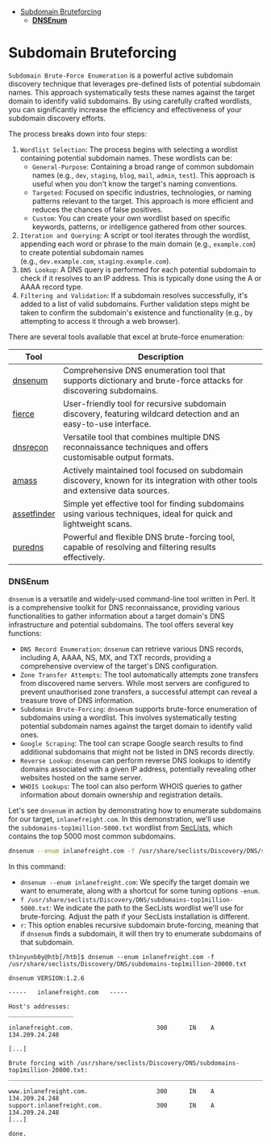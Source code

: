 - [Subdomain Bruteforcing](#subdomain-bruteforcing)
    - [**DNSEnum**](#dnsenum)
# Subdomain Bruteforcing

`Subdomain Brute-Force Enumeration` is a powerful active subdomain discovery technique that leverages pre-defined lists of potential subdomain names. This approach systematically tests these names against the target domain to identify valid subdomains. By using carefully crafted wordlists, you can significantly increase the efficiency and effectiveness of your subdomain discovery efforts.

The process breaks down into four steps:

1. `Wordlist Selection`: The process begins with selecting a wordlist containing potential subdomain names. These wordlists can be:
    - `General-Purpose`: Containing a broad range of common subdomain names (e.g., `dev`, `staging`, `blog`, `mail`, `admin`, `test`). This approach is useful when you don't know the target's naming conventions.
    - `Targeted`: Focused on specific industries, technologies, or naming patterns relevant to the target. This approach is more efficient and reduces the chances of false positives.
    - `Custom`: You can create your own wordlist based on specific keywords, patterns, or intelligence gathered from other sources.
2. `Iteration and Querying`: A script or tool iterates through the wordlist, appending each word or phrase to the main domain (e.g., `example.com`) to create potential subdomain names (e.g., `dev.example.com`, `staging.example.com`).
3. `DNS Lookup`: A DNS query is performed for each potential subdomain to check if it resolves to an IP address. This is typically done using the A or AAAA record type.
4. `Filtering and Validation`: If a subdomain resolves successfully, it's added to a list of valid subdomains. Further validation steps might be taken to confirm the subdomain's existence and functionality (e.g., by attempting to access it through a web browser).

There are several tools available that excel at brute-force enumeration:

| **Tool** | **Description** |
| --- | --- |
| [dnsenum](https://github.com/fwaeytens/dnsenum) | Comprehensive DNS enumeration tool that supports dictionary and brute-force attacks for discovering subdomains. |
| [fierce](https://github.com/mschwager/fierce) | User-friendly tool for recursive subdomain discovery, featuring wildcard detection and an easy-to-use interface. |
| [dnsrecon](https://github.com/darkoperator/dnsrecon) | Versatile tool that combines multiple DNS reconnaissance techniques and offers customisable output formats. |
| [amass](https://github.com/owasp-amass/amass) | Actively maintained tool focused on subdomain discovery, known for its integration with other tools and extensive data sources. |
| [assetfinder](https://github.com/tomnomnom/assetfinder) | Simple yet effective tool for finding subdomains using various techniques, ideal for quick and lightweight scans. |
| [puredns](https://github.com/d3mondev/puredns) | Powerful and flexible DNS brute-forcing tool, capable of resolving and filtering results effectively. |

### **DNSEnum**

`dnsenum` is a versatile and widely-used command-line tool written in Perl. It is a comprehensive toolkit for DNS reconnaissance, providing various functionalities to gather information about a target domain's DNS infrastructure and potential subdomains. The tool offers several key functions:

- `DNS Record Enumeration`: `dnsenum` can retrieve various DNS records, including A, AAAA, NS, MX, and TXT records, providing a comprehensive overview of the target's DNS configuration.
- `Zone Transfer Attempts`: The tool automatically attempts zone transfers from discovered name servers. While most servers are configured to prevent unauthorised zone transfers, a successful attempt can reveal a treasure trove of DNS information.
- `Subdomain Brute-Forcing`: `dnsenum` supports brute-force enumeration of subdomains using a wordlist. This involves systematically testing potential subdomain names against the target domain to identify valid ones.
- `Google Scraping`: The tool can scrape Google search results to find additional subdomains that might not be listed in DNS records directly.
- `Reverse Lookup`: `dnsenum` can perform reverse DNS lookups to identify domains associated with a given IP address, potentially revealing other websites hosted on the same server.
- `WHOIS Lookups`: The tool can also perform WHOIS queries to gather information about domain ownership and registration details.

Let's see `dnsenum` in action by demonstrating how to enumerate subdomains for our target, `inlanefreight.com`. In this demonstration, we'll use the `subdomains-top1million-5000.txt` wordlist from [SecLists](https://github.com/danielmiessler/SecLists), which contains the top 5000 most common subdomains.

```bash
dnsenum --enum inlanefreight.com -f /usr/share/seclists/Discovery/DNS/subdomains-top1million-110000.txt -r
```

In this command:

- `dnsenum --enum inlanefreight.com`: We specify the target domain we want to enumerate, along with a shortcut for some tuning options `-enum`.
- `f /usr/share/seclists/Discovery/DNS/subdomains-top1million-5000.txt`: We indicate the path to the SecLists wordlist we'll use for brute-forcing. Adjust the path if your SecLists installation is different.
- `r`: This option enables recursive subdomain brute-forcing, meaning that if `dnsenum` finds a subdomain, it will then try to enumerate subdomains of that subdomain.

```
th1nyunb0y@htb[/htb]$ dnsenum --enum inlanefreight.com -f  /usr/share/seclists/Discovery/DNS/subdomains-top1million-20000.txt 

dnsenum VERSION:1.2.6

-----   inlanefreight.com   -----

Host's addresses:
__________________

inlanefreight.com.                       300      IN    A        134.209.24.248

[...]

Brute forcing with /usr/share/seclists/Discovery/DNS/subdomains-top1million-20000.txt:
_______________________________________________________________________________________

www.inlanefreight.com.                   300      IN    A        134.209.24.248
support.inlanefreight.com.               300      IN    A        134.209.24.248
[...]

done.
```